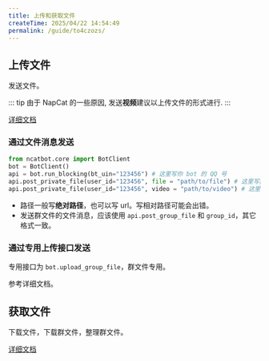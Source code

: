 ```yaml
---
title: 上传和获取文件
createTime: 2025/04/22 14:54:49
permalink: /guide/to4czozs/
---
```


## 上传文件

发送文件。

::: tip
由于 NapCat 的一些原因, 发送**视频**建议以上传文件的形式进行.
:::

[详细文档](../../4.%20API%20参考/2.%20主要%20API%20及其使用.md#上传文件)

### 通过文件消息发送

```python
from ncatbot.core import BotClient
bot = BotClient()
api = bot.run_blocking(bt_uin="123456") # 这里写你 bot 的 QQ 号
api.post_private_file(user_id="123456", file = "path/to/file") # 这里写接收者的 QQ 号和文件的路径
api.post_private_file(user_id="123456", video = "path/to/video") # 这里写接收者的 QQ 号和视频的路径
```

- 路径一般写**绝对路径**，也可以写 url。写相对路径可能会出错。
- 发送群文件的文件消息，应该使用 `api.post_group_file` 和 `group_id`，其它格式一致。


### 通过专用上传接口发送

专用接口为 `bot.upload_group_file`，群文件专用。

参考详细文档。

## 获取文件

下载文件，下载群文件，整理群文件。

[详细文档](../../4.%20API%20参考/2.%20主要%20API%20及其使用.md#获取文件)
